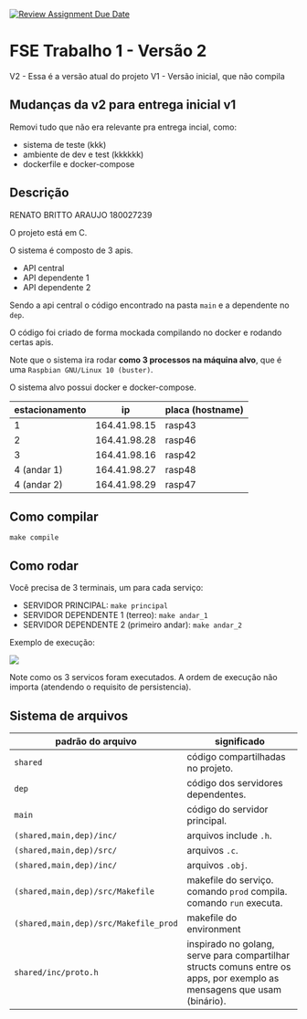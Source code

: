 [![Review Assignment Due Date](https://classroom.github.com/assets/deadline-readme-button-24ddc0f5d75046c5622901739e7c5dd533143b0c8e959d652212380cedb1ea36.svg)](https://classroom.github.com/a/OJtG4ZlI)
# FSE Trabalho 1 - Versão 2

V2 - Essa é a versão atual do projeto
V1 - Versão inicial, que não compila

## Mudanças da v2 para entrega inicial v1

Removi tudo que não era relevante pra entrega incial, como:
- sistema de teste (kkk)
- ambiente de dev e test (kkkkkk)
- dockerfile e docker-compose

## Descrição

RENATO BRITTO ARAUJO 180027239

O projeto está em C.

O sistema é composto de 3 apis.
- API central
- API dependente 1
- API dependente 2

Sendo a api central o código encontrado na pasta `main` e a dependente no `dep`.

O código foi criado de forma mockada compilando no docker e rodando certas apis.

Note que o sistema ira rodar **como 3 processos na máquina alvo**, que é uma `Raspbian GNU/Linux 10 (buster)`.

O sistema alvo possui docker e docker-compose.

| estacionamento | ip           | placa (hostname) |
| -------------- | ------------ | ---------------- |
| 1              | 164.41.98.15 | rasp43           |
| 2              | 164.41.98.28 | rasp46           |
| 3              | 164.41.98.16 | rasp42           |
| 4 (andar 1)    | 164.41.98.27 | rasp48           |
| 4 (andar 2)    | 164.41.98.29 | rasp47           |

## Como compilar 

`make compile`

## Como rodar

Você precisa de 3 terminais, um para cada serviço:
- SERVIDOR PRINCIPAL: `make principal`
- SERVIDOR DEPENDENTE 1 (terreo): `make andar_1`
- SERVIDOR DEPENDENTE 2 (primeiro andar): `make andar_2`

Exemplo de execução:

![](figuras/simplescreenrecorder-2023-07-25_12.20.22.gif)

Note como os 3 servicos foram executados. A ordem de execução não importa (atendendo o requisito de persistencia).


## Sistema de arquivos

| padrão do arquivo                     | significado                                                                                                             |
| ------------------------------------- | ----------------------------------------------------------------------------------------------------------------------- |
| `shared`                              | código compartilhadas no projeto.                                                                                       |
| `dep`                                 | código dos servidores dependentes.                                                                                      |
| `main`                                | código do servidor principal.                                                                                           |
| `(shared,main,dep)/inc/`              | arquivos include `.h`.                                                                                                  |
| `(shared,main,dep)/src/`              | arquivos `.c`.                                                                                                          |
| `(shared,main,dep)/inc/`              | arquivos `.obj`.                                                                                                        |
| `(shared,main,dep)/src/Makefile`      | makefile do serviço. comando `prod` compila. comando `run` executa.                                                     |
| `(shared,main,dep)/src/Makefile_prod` | makefile do environment                                                                                                 |
| `shared/inc/proto.h`                  | inspirado no golang, serve para compartilhar structs comuns entre os apps, por exemplo as mensagens que usam (binário). |
